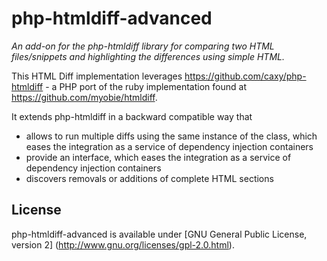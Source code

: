 php-htmldiff-advanced
=======
*An add-on for the php-htmldiff library for comparing two HTML files/snippets and highlighting the differences using simple HTML.*

This HTML Diff implementation leverages https://github.com/caxy/php-htmldiff - a PHP port of the ruby implementation found at https://github.com/myobie/htmldiff.

It extends php-htmldiff in a backward compatible way that
- allows to run multiple diffs using the same instance of the class, which eases the integration as a service of dependency injection containers
- provide an interface, which eases the integration as a service of dependency injection containers
- discovers removals or additions of complete HTML sections

License
-------
php-htmldiff-advanced is available under [GNU General Public License, version 2] (http://www.gnu.org/licenses/gpl-2.0.html).
